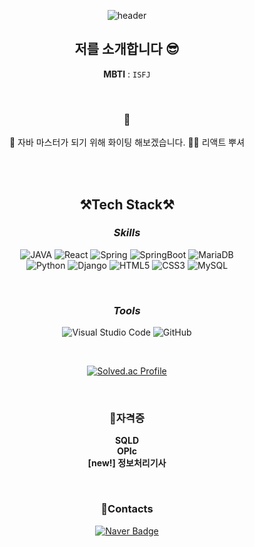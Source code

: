 <div align="center"> 

![header](https://capsule-render.vercel.app/api?type=waving&&&&color=auto&height=300&section=header&text=welcome&fontSize=150&animation=fadeIn&fontAlignY=30&desc=haelim12's%20GitHub%20Profile&descAlignY=51&descAlign=70)

## 저를 소개합니다 😎

**MBTI** : `ISFJ`

<br/>  

### 🐣

🎈 자바 마스터가 되기 위해 화이팅 해보겠습니다.
👊🏻 리액트 뿌셔

<br/>
<br/>

## **⚒️Tech Stack⚒️**

### ***Skills***
![JAVA](https://img.shields.io/badge/java-007396?style=for-the-badge&logo=java&logoColor=white)
![React](https://img.shields.io/badge/react-61DAFB?style=for-the-badge&logo=react&logoColor=black)
![Spring](https://img.shields.io/badge/spring-6DB33F?style=for-the-badge&logo=spring&logoColor=white)
![SpringBoot](https://img.shields.io/badge/springboot-6DB33F?style=for-the-badge&logo=springboot&logoColor=white)
![MariaDB](https://img.shields.io/badge/mariaDB-003545?style=for-the-badge&logo=mariaDB&logoColor=white)
<br/>
![Python](https://img.shields.io/badge/Python-3776AB.svg?&style=for-the-badge&logo=Python&logoColor=white)
![Django](https://img.shields.io/badge/Django-092E20.svg?&style=for-the-badge&logo=Django&logoColor=white)
![HTML5](https://img.shields.io/badge/HTML5-E34F26.svg?&style=for-the-badge&logo=HTML5&logoColor=white)
![CSS3](https://img.shields.io/badge/CSS3-1572B6.svg?&style=for-the-badge&logo=CSS3&logoColor=white)
![MySQL](https://img.shields.io/badge/mysql-4479A1?style=for-the-badge&logo=mysql&logoColor=white)

</div>
<br/>

<div align="center">

### ***Tools***
![Visual Studio Code](https://img.shields.io/badge/Visual%20Studio%20Code-007ACC.svg?&style=for-the-badge&logo=Visual%20Studio%20Code&logoColor=white)
![GitHub](https://img.shields.io/badge/github-181717?style=for-the-badge&logo=github&logoColor=white)


<br/>

[![Solved.ac Profile](http://mazassumnida.wtf/api/v2/generate_badge?boj=sunny9612)](https://solved.ac/sunny9612/)

<br/>

### **📝자격증**
 **SQLD** <br/>
 **OPIc** <br/>
 **[new!] 정보처리기사** <br/>


<br/>

### **📧Contacts**

[![Naver Badge](https://img.shields.io/badge/Naver-03C75A?style=flat-square&logo=Naver&logoColor=white&link=mailto:sunny9612@naver.com)](mailto:sunny9612@naver.com)

</div>

<div align="center">


